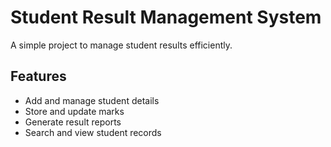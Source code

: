 # Student Result Management System

A simple project to manage student results efficiently.

## Features
- Add and manage student details
- Store and update marks
- Generate result reports
- Search and view student records

